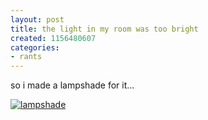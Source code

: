 ```yaml
---
layout: post
title: the light in my room was too bright
created: 1156480607
categories:
- rants
---
```

so i made a lampshade for it...
<!--break-->
<a href="http://bubblehouse.org/home/system/files/sconce.jpg"><img src="http://bubblehouse.org/home/system/files/sconce.jpg" border="0" alt="lampshade"/></a>
